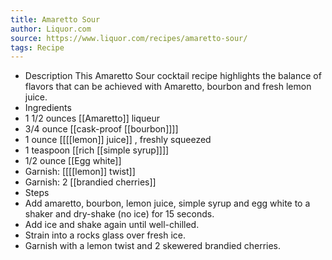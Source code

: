 ```yaml
---
title: Amaretto Sour
author: Liquor.com
source: https://www.liquor.com/recipes/amaretto-sour/
tags: Recipe
---
```

- Description
This Amaretto Sour cocktail recipe highlights the balance of flavors that can be achieved with Amaretto, bourbon and fresh lemon juice.
- Ingredients
- 1 1/2 ounces [[Amaretto]] liqueur
- 3/4 ounce [[cask-proof [[bourbon]]]]
- 1 ounce [[[[lemon]] juice]] , freshly squeezed
- 1 teaspoon [[rich [[simple syrup]]]] 
- 1/2 ounce [[Egg white]] 
- Garnish: [[[[lemon]] twist]] 
- Garnish: 2 [[brandied cherries]]
- Steps
- Add amaretto, bourbon, lemon juice, simple syrup and egg white to a shaker and dry-shake (no ice) for 15 seconds.
- Add ice and shake again until well-chilled.
- Strain into a rocks glass over fresh ice.
- Garnish with a lemon twist and 2 skewered brandied cherries.
